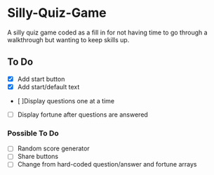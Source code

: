 # Silly-Quiz-Game
A silly quiz game coded as a fill in for not having time to go through a walkthrough but wanting to keep skills up.

## To Do
- [x] Add start button
- [x] Add start/default text
- [ ]Display questions one at a time
- [ ] Display fortune after questions are answered

### Possible To Do
- [ ] Random score generator
- [ ] Share buttons
- [ ] Change from hard-coded question/answer and fortune arrays
